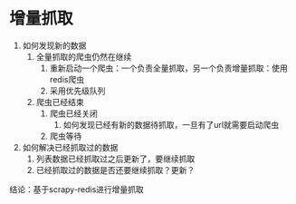 # 增量抓取
1. 如何发现新的数据
    1. 全量抓取的爬虫仍然在继续
        1. 重新启动一个爬虫：一个负责全量抓取，另一个负责增量抓取：使用redis爬虫
        2. 采用优先级队列
    2. 爬虫已经结束
        1. 爬虫已经关闭
            1. 如何发现已经有新的数据待抓取，一旦有了url就需要启动爬虫
        2. 爬虫等待
2. 如何解决已经抓取过的数据
    1. 列表数据已经抓取过之后更新了，要继续抓取
    2. 已经抓取过的数据是否还要继续抓取？更新？
    
结论：基于scrapy-redis进行增量抓取
